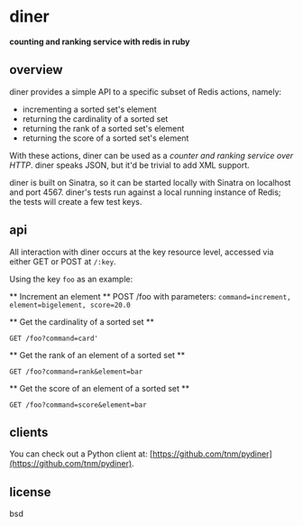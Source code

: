 diner
=====

**counting and ranking service with redis in ruby**

overview
--------

diner provides a simple API to a specific subset of Redis actions, namely:

* incrementing a sorted set's element
* returning the cardinality of a sorted set
* returning the rank of a sorted set's element
* returning the score of a sorted set's element

With these actions, diner can be used as a *counter and ranking service over HTTP*. diner speaks JSON, 
but it'd be trivial to add XML support.

diner is built on Sinatra, so it can be started locally with Sinatra on localhost and port 4567. 
diner's tests run against a local running instance of Redis; the tests will create a few test keys.

api
-----

All interaction with diner occurs at the key resource level, accessed via either GET or POST at `/:key`. 

Using the key `foo` as an example:

** Increment an element ** 
    POST /foo
with parameters: `command=increment, element=bigelement, score=20.0`

** Get the cardinality of a sorted set **

    GET /foo?command=card'

** Get the rank of an element of a sorted set **

    GET /foo?command=rank&element=bar

** Get the score of an element of a sorted set **
    
    GET /foo?command=score&element=bar

clients
--------

You can check out a Python client at: [https://github.com/tnm/pydiner](https://github.com/tnm/pydiner).

license
--------

bsd
